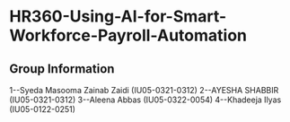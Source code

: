 # HR360-Using-AI-for-Smart-Workforce-Payroll-Automation

## Group Information
1--Syeda Masooma Zainab Zaidi (IU05-0321-0312)
2--AYESHA SHABBIR (IU05-0321-0312)
3--Aleena Abbas (IU05-0322-0054)
4--Khadeeja Ilyas (IU05-0122-0251)

##
